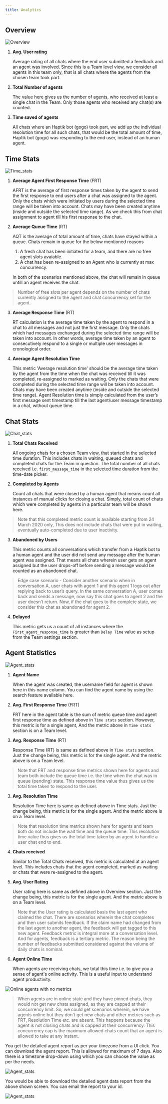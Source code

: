 ```yaml
---
title: Analytics
---
```



## Overview

![Overview](assets/overview.png)

1. **Avg. User rating**

    Average rating of all chats where the end user submitted a feedback and an agent was involved. Since this is a Team level view, we consider all agents in this team only, that is all chats where the agents from the chosen team took part.

2. **Total Number of agents**

    The value here gives us the number of agents, who received at least a single chat in the Team. Only those agents who received any chat(s) are counted.

3. **Time saved of agents**

    All chats where an Haptik bot (gogo) took part, we add up the individual resolution time for all such chats, that would be the total amount of time, Haptik bot (gogo) was responding to the end user, instead of an human agent.


## Time Stats

![Time_stats](assets/time_stats.png)

1. **Average Agent First Response Time** (FRT)

    AFRT is the average of first response times taken by the agent to send the first response to end users after a chat was assigned to the agent. Only the chats which were initiated by users during the selected time range will be taken into account. Chats may have been created anytime (inside and outside the selected time range). As we check this from chat assignment to agent till his first response to the chat.

2. **Average Queue Time** (RT)

    AQT is the average of total amount of time, chats have stayed within a queue. Chats remain in queue for the below mentioned reasons
    
    1. A fresh chat has been initiated for a team, and there are no free agent slots avaiable.
    2. A chat has been re-assigned to an Agent who is currently at max concurrency.
    
    In both of the scenarios mentioned above, the chat will remain in queue untill an agent receives the chat. 
    
> Number of free slots per agent depends on the number of chats currently assigned to the agent and chat concurrency set for the agent.


3. **Average Response Time** (RT)

    RT calculation is the average time taken by the agent to respond in a chat to all messages and not just the first message. Only the chats which had messages exchanged during the selected time range will be taken into account. In other words, average time taken by an agent to consecutively respond to a single or multiple user messages in cronological order.
    
4. **Average Agent Resolution Time**

    This metric 'Average resolution time' should be the average time taken by the agent from the time when the chat was received till it was completed, re-assigned to marked as waiting. Only the chats that were completed during the selected time range will be taken into account. Chats may have been created anytime (inside and outside the selected time range). Agent Resolution time is simply calculated from the user’s first message sent timestamp till the last agent/user message timestamp in a chat, without queue time.
    

## Chat Stats

![Chat_stats](assets/chat_stats.png)

1. **Total Chats Received** 
    
    All ongoing chats for a chosen Team view, that started in the selected time duration. This includes chats in waiting, queued chats and completed chats for the Team in question. The total number of all chats received i.e. `first_message_time` in the selected time duration from the time-date picker.


2. **Completed by Agents** 
    
    Count all chats that were closed by a human agent that means count all instances of manual clicks for closing a chat. Simply, total count of chats which were completed by agents in a particular team will be shown here.
    
> Note that this completed metric count is available starting from 24 March 2020 only, This does not include chats that were put in waiting, eventually auto-completed due to user inactivity.

3. **Abandoned by Users**
    
    This metric counts all conversations which transfer from a Haptik bot to a human agent and the user did not send any message after the human agent was assigned. That means all chats wherein user gets an agent assigned but the user drops-off before sending a message would be counted as an abandoned chat.
    
> Edge case scenario - Consider another scenario when in conversation A, user chats with agent 1 and this agent 1 logs out after replying back to user’s query. In the same conversation A, user comes back and sends a message, now say this chat goes to agent 2 and the user doesn’t return. Now, if the chat goes to the complete state, we consider this chat as abandoned for agent 2.

4. **Delayed**
    
    This metric gets us a count of all instances where the `First_agent_response_time` is greater than `Delay Time` value as setup from the Team settings section. 
    

## Agent Statistics

![Agent_stats](assets/agentstats.png)

1. **Agent Name**

   When the agent was created, the username field for agent is shown here in this name column. You can find the agent name by using the search feature available here.
   
2. **Avg. First Response Time** (FRT)

    FRT here in the agent table is the sum of metric queue time and agent first response time as defined above in `Time stats` section. However, this metric is for a single agent, And the metric above in `Time stats` section is on a Team level.
    
2. **Avg. Response Time** (RT)

    Response Time (RT) is same as defined above in `Time stats` section. Just the change being, this metric is for the single agent. And the metric above is on a Team level.
    
> Note that FRT and response time metrics shown here for agents and team both include the queue time i.e. the time when the chat was in queue (pending) state. This response time value thus gives us the total time taken to respond to the user. 
    
3. **Avg. Resolution Time**

    Resolution Time here is same as defined above in Time stats. Just the change being, this metric is for the single agent. And the metric above is on a Team level.
    
> Note that resolution time metrics shown here for agents and team both do not include the wait time and the queue time. This resolution time value thus gives us the total time taken by an agent to handle a user chat end to end. 
    
4. **Chats received**

    Similar to the Total Chats received, this metric is calculated at an agent level. This includes chats that the agent completed, marked as waiting or chats that were re-assigned to the agent.

5. **Avg. User Rating**

    User rating here is same as defined above in Overview section. Just the change being, this metric is for the single agent. And the metric above is on a Team level.

> Note that the User rating is calculated basis the last agent who claimed the chat. There are scenarios wherein the chat completes and then user submits feedback. If the claim name had changed from the last agent to another agent, the feedback will get tagged to this new agent. Feedback metric is integral more at a conversation level. And for agents, feedback is a tertiary metric. The reason being the number of feedbacks submitted considered against the volume of daily chats is nominal. 

6. **Agent Online Time**

    When agents are receiving chats, we total this time i.e. to give you a sense of agent's online activity. This is a useful input to understand agent productivity. 
    
![Online agents with no metrics](assets/no_ecm_agent.png)
    
> When agents are in online state and they have pinned chats, they would not get new chats assigned, as they are capped at their concurrency limit. So, we could get scenarios wherein, we have agents online but they don't get new chats and other metrics such as FRT, Resolution Time etc. are absent. This happens because the agent is not closing chats and is capped at their concurrency. This concurrency cap is the maximum allowed chats count that an agent is allowed to take at any instant. 

You get the detailed agent report as per your timezone from a UI click. You can download the agent report. This is allowed for maximum of 7 days. Also there is a timezone drop-down using which you can choose the value as per the needs.

![Agent_stats](assets/emailagentreport1.png)

You would be able to download the detailed agent data report from the above shown screen. You can email the report to your id.

![Agent_stats](assets/emailagentreport2.png)
